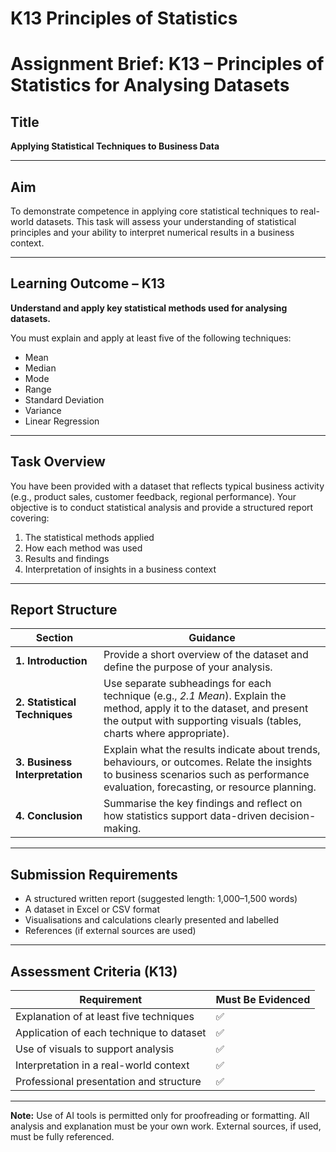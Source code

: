 # K13 Principles of Statistics

# Assignment Brief: K13 – Principles of Statistics for Analysing Datasets

## Title  
**Applying Statistical Techniques to Business Data**

---

## Aim  
To demonstrate competence in applying core statistical techniques to real-world datasets. This task will assess your understanding of statistical principles and your ability to interpret numerical results in a business context.

---

## Learning Outcome – K13  
**Understand and apply key statistical methods used for analysing datasets.**

You must explain and apply at least five of the following techniques:

- Mean  
- Median  
- Mode  
- Range  
- Standard Deviation  
- Variance  
- Linear Regression

---

## Task Overview  
You have been provided with a dataset that reflects typical business activity (e.g., product sales, customer feedback, regional performance). Your objective is to conduct statistical analysis and provide a structured report covering:

1. The statistical methods applied  
2. How each method was used  
3. Results and findings  
4. Interpretation of insights in a business context

---

## Report Structure

| Section | Guidance |
|---------|----------|
| **1. Introduction** | Provide a short overview of the dataset and define the purpose of your analysis. |
| **2. Statistical Techniques** | Use separate subheadings for each technique (e.g., *2.1 Mean*). Explain the method, apply it to the dataset, and present the output with supporting visuals (tables, charts where appropriate). |
| **3. Business Interpretation** | Explain what the results indicate about trends, behaviours, or outcomes. Relate the insights to business scenarios such as performance evaluation, forecasting, or resource planning. |
| **4. Conclusion** | Summarise the key findings and reflect on how statistics support data-driven decision-making. |

---

## Submission Requirements

- A structured written report (suggested length: 1,000–1,500 words)  
- A dataset in Excel or CSV format  
- Visualisations and calculations clearly presented and labelled  
- References (if external sources are used)

---

## Assessment Criteria (K13)

| Requirement                                | Must Be Evidenced |
|-------------------------------------------|--------------------|
| Explanation of at least five techniques   | ✅                  |
| Application of each technique to dataset  | ✅                  |
| Use of visuals to support analysis        | ✅                  |
| Interpretation in a real-world context    | ✅                  |
| Professional presentation and structure   | ✅                  |

---

**Note:** Use of AI tools is permitted only for proofreading or formatting. All analysis and explanation must be your own work. External sources, if used, must be fully referenced.

